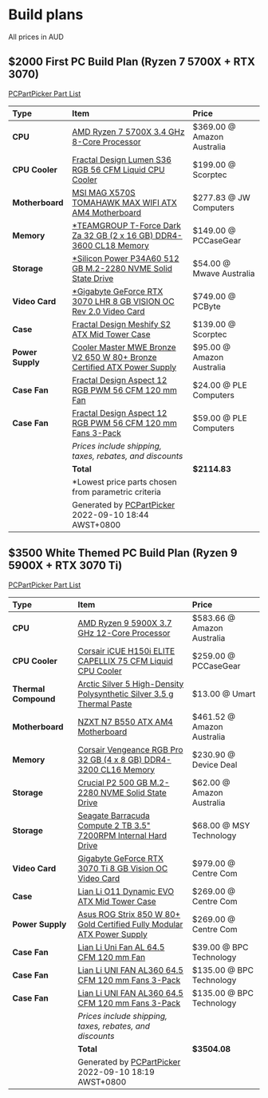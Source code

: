# Build plans
All prices in AUD

## $2000 First PC Build Plan (Ryzen 7 5700X + RTX 3070)
[PCPartPicker Part List](https://au.pcpartpicker.com/list/TbdHJM)

| Type             | Item                                                                                                                                                                                                           | Price                      |
|:---------------- |:-------------------------------------------------------------------------------------------------------------------------------------------------------------------------------------------------------------- |:-------------------------- |
| **CPU**          | [AMD Ryzen 7 5700X 3.4 GHz 8-Core Processor](https://au.pcpartpicker.com/product/JmhFf7/amd-ryzen-7-5700x-34-ghz-8-core-processor-100-100000926wof)                                                            | $369.00 @ Amazon Australia |
| **CPU Cooler**   | [Fractal Design Lumen S36 RGB 56 CFM Liquid CPU Cooler](https://au.pcpartpicker.com/product/h3WzK8/fractal-design-lumen-s36-rgb-56-cfm-liquid-cpu-cooler-fd-w-l1-s3602)                                        | $199.00 @ Scorptec         |
| **Motherboard**  | [MSI MAG X570S TOMAHAWK MAX WIFI ATX AM4 Motherboard](https://au.pcpartpicker.com/product/9BGbt6/msi-mag-x570s-tomahawk-max-wifi-atx-am4-motherboard-mag-x570s-tomahawk-max-wifi)                              | $277.83 @ JW Computers     |
| **Memory**       | [\*TEAMGROUP T-Force Dark Za 32 GB (2 x 16 GB) DDR4-3600 CL18 Memory](https://au.pcpartpicker.com/product/sfxbt6/teamgroup-t-force-dark-za-32-gb-2-x-16-gb-ddr4-3600-cl18-memory-tdzad432g3600hc18jdc01)       | $149.00 @ PCCaseGear       |
| **Storage**      | [\*Silicon Power P34A60 512 GB M.2-2280 NVME Solid State Drive](https://au.pcpartpicker.com/product/94gQzy/silicon-power-p34a60-512-gb-m2-2280-nvme-solid-state-drive-sp512gbp34a60m28)                        | $54.00 @ Mwave Australia   |
| **Video Card**   | [\*Gigabyte GeForce RTX 3070 LHR 8 GB VISION OC Rev 2.0 Video Card](https://au.pcpartpicker.com/product/8ZH7YJ/gigabyte-geforce-rtx-3070-lhr-8-gb-vision-oc-rev-20-video-card-gv-n3070vision-oc-8gd-rev-20)    | $749.00 @ PCByte           |
| **Case**         | [Fractal Design Meshify S2 ATX Mid Tower Case](https://au.pcpartpicker.com/product/mMkj4D/fractal-design-meshify-s2-black-tg-atx-mid-tower-case-fd-ca-mesh-s2-bko-tgl)                                         | $139.00 @ Scorptec         |
| **Power Supply** | [Cooler Master MWE Bronze V2 650 W 80+ Bronze Certified ATX Power Supply](https://au.pcpartpicker.com/product/qJpmP6/cooler-master-mwe-bronze-v2-650-w-80-bronze-certified-atx-power-supply-mpe-6501-acaab-us) | $95.00 @ Amazon Australia  |
| **Case Fan**     | [Fractal Design Aspect 12 RGB PWM 56 CFM 120 mm Fan](https://au.pcpartpicker.com/product/8BTp99/fractal-design-aspect-12-rgb-pwm-56-cfm-120-mm-fan-fd-f-as1-1205)                                              | $24.00 @ PLE Computers     |
| **Case Fan**     | [Fractal Design Aspect 12 RGB PWM 56 CFM 120 mm Fans 3-Pack](https://au.pcpartpicker.com/product/ktQcCJ/fractal-design-aspect-12-rgb-pwm-56-cfm-120-mm-fans-3-pack-fd-f-as1-1207)                              | $59.00 @ PLE Computers     |
|                  | *Prices include shipping, taxes, rebates, and discounts*                                                                                                                                                       |                            |
|                  | **Total**                                                                                                                                                                                                      | **$2114.83**               |
|                  | \*Lowest price parts chosen from parametric criteria                                                                                                                                                           |                            |
|                  | Generated by [PCPartPicker](https://pcpartpicker.com) 2022-09-10 18:44 AWST+0800                                                                                                                               |                            |

## $3500 White Themed PC Build Plan (Ryzen 9 5900X + RTX 3070 Ti)
[PCPartPicker Part List](https://au.pcpartpicker.com/list/JDLsjZ)

| Type                 | Item                                                                                                                                                                                                            | Price                      |
|:-------------------- |:--------------------------------------------------------------------------------------------------------------------------------------------------------------------------------------------------------------- |:-------------------------- |
| **CPU**              | [AMD Ryzen 9 5900X 3.7 GHz 12-Core Processor](https://au.pcpartpicker.com/product/KwLwrH/amd-ryzen-9-5900x-37-ghz-12-core-processor-100-100000061wof)                                                           | $583.66 @ Amazon Australia |
| **CPU Cooler**       | [Corsair iCUE H150i ELITE CAPELLIX 75 CFM Liquid CPU Cooler](https://au.pcpartpicker.com/product/7PxRsY/corsair-icue-h150i-elite-capellix-75-cfm-liquid-cpu-cooler-cw-9060051-ww)                               | $259.00 @ PCCaseGear       |
| **Thermal Compound** | [Arctic Silver 5 High-Density Polysynthetic Silver 3.5 g Thermal Paste](https://au.pcpartpicker.com/product/6RrG3C/arctic-silver-thermal-paste-as535g)                                                          | $13.00 @ Umart             |
| **Motherboard**      | [NZXT N7 B550 ATX AM4 Motherboard](https://au.pcpartpicker.com/product/KnLFf7/nzxt-n7-b550-atx-am4-motherboard-n7-b55xt-w1)                                                                                     | $461.52 @ Amazon Australia |
| **Memory**           | [Corsair Vengeance RGB Pro 32 GB (4 x 8 GB) DDR4-3200 CL16 Memory](https://au.pcpartpicker.com/product/vZrmP6/corsair-vengeance-rgb-pro-32gb-4-x-8gb-ddr4-3200-memory-cmw32gx4m4c3200c16w)                      | $230.90 @ Device Deal      |
| **Storage**          | [Crucial P2 500 GB M.2-2280 NVME Solid State Drive](https://au.pcpartpicker.com/product/G9XYcf/crucial-p2-500-gb-m2-2280-nvme-solid-state-drive-ct500p2ssd8)                                                    | $62.00 @ Amazon Australia  |
| **Storage**          | [Seagate Barracuda Compute 2 TB 3.5" 7200RPM Internal Hard Drive](https://au.pcpartpicker.com/product/mwrYcf/seagate-barracuda-computer-2-tb-35-7200rpm-internal-hard-drive-st2000dm008)                        | $68.00 @ MSY Technology    |
| **Video Card**       | [Gigabyte GeForce RTX 3070 Ti 8 GB Vision OC Video Card](https://au.pcpartpicker.com/product/MR4Ycf/gigabyte-geforce-rtx-3070-ti-8-gb-vision-oc-video-card-gv-n307tvision-oc-8gd)                               | $979.00 @ Centre Com       |
| **Case**             | [Lian Li O11 Dynamic EVO ATX Mid Tower Case](https://au.pcpartpicker.com/product/4cPQzy/lian-li-o11-dynamic-evo-atx-mid-tower-case-pc-o11dew)                                                                   | $269.00 @ Centre Com       |
| **Power Supply**     | [Asus ROG Strix 850 W 80+ Gold Certified Fully Modular ATX Power Supply](https://au.pcpartpicker.com/product/MGzFf7/asus-rog-strix-850-w-80-gold-certified-fully-modular-atx-power-supply-rog-strix-850g-white) | $269.00 @ Centre Com       |
| **Case Fan**         | [Lian Li Uni Fan AL 64.5 CFM 120 mm Fan](https://au.pcpartpicker.com/product/4tQcCJ/lian-li-uni-fan-al-645-cfm-120-mm-fan-uf-al120-1w)                                                                          | $39.00 @ BPC Technology    |
| **Case Fan**         | [Lian Li UNI FAN AL360 64.5 CFM 120 mm Fans 3-Pack](https://au.pcpartpicker.com/product/fMwypg/lian-li-uni-fan-al360-645-cfm-120-mm-fans-3-pack-uf-al120-3w)                                                    | $135.00 @ BPC Technology   |
| **Case Fan**         | [Lian Li UNI FAN AL360 64.5 CFM 120 mm Fans 3-Pack](https://au.pcpartpicker.com/product/fMwypg/lian-li-uni-fan-al360-645-cfm-120-mm-fans-3-pack-uf-al120-3w)                                                    | $135.00 @ BPC Technology   |
|                      | *Prices include shipping, taxes, rebates, and discounts*                                                                                                                                                        |                            |
|                      | **Total**                                                                                                                                                                                                       | **$3504.08**               |
|                      | Generated by [PCPartPicker](https://pcpartpicker.com) 2022-09-10 18:19 AWST+0800                                                                                                                                |                            |
